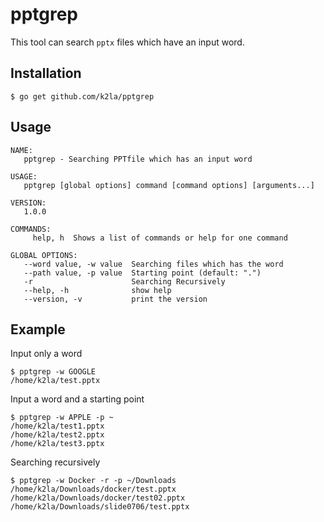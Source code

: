# pptgrep

This tool can search `pptx` files which have an input word.

## Installation
```
$ go get github.com/k2la/pptgrep
```

## Usage

```
NAME:
   pptgrep - Searching PPTfile which has an input word

USAGE:
   pptgrep [global options] command [command options] [arguments...]

VERSION:
   1.0.0

COMMANDS:
     help, h  Shows a list of commands or help for one command

GLOBAL OPTIONS:
   --word value, -w value  Searching files which has the word
   --path value, -p value  Starting point (default: ".")
   -r                      Searching Recursively
   --help, -h              show help
   --version, -v           print the version
```

## Example

Input only a word

```
$ pptgrep -w GOOGLE
/home/k2la/test.pptx
```

Input a word and a starting point

```
$ pptgrep -w APPLE -p ~
/home/k2la/test1.pptx
/home/k2la/test2.pptx
/home/k2la/test3.pptx
```

Searching recursively

```
$ pptgrep -w Docker -r -p ~/Downloads
/home/k2la/Downloads/docker/test.pptx
/home/k2la/Downloads/docker/test02.pptx
/home/k2la/Downloads/slide0706/test.pptx
```

